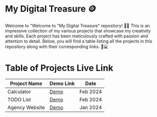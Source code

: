 # My Digital Treasure 🪙
Welcome to "Welcome to "My Digital Treasure" repository! 🎉📂 This is an impressive collection of my various projects that showcase my creativity and skills. Each project has been meticulously crafted with passion and attention to detail. Below, you will find a table listing all the projects in this repository along with their corresponding links. 🚀💻

# Table of Projects Live Link
| Project Name | Demo Link | Date |
|----------- |---------- |----------|
| Calculator| [Demo ](https://venky2100calculator.netlify.app/) | Feb 2024  |
| TODO List  | [Demo ](https://deluxe-sorbet-27d79d.netlify.app/) | Feb 2024  |
| Agency Website   | [Demo ](https://stunning-zuccutto-50416b.netlify.app/) | Jan 2024  |



